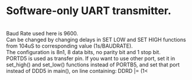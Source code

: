 <h1>Software-only UART transmitter.</h1>
</br>
Baud Rate used here is 9600. </br>
Can be changed by changing delays in SET LOW and SET HIGH functions from 104uS to corresponding value (1s/BAUDRATE).</br>
The configuration is 8n1, 8 data bits, no parity bit and 1 stop bit.</br>
PORTD5 is used as transfer pin. If you want to use other port, set it in set_high() and set_low() functions instead of PORTB5, and set that port instead of DDD5 in main(), on line containing: DDRD |= (1<<DDD5); </br>
